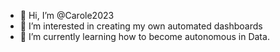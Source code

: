 - 👋 Hi, I’m @Carole2023
- 👀 I’m interested in creating my own automated dashboards
- 🌱 I’m currently learning how to become autonomous in Data.


<!---
Carole2023/Carole2023 is a ✨ special ✨ repository because its `README.md` (this file) appears on your GitHub profile.
You can click the Preview link to take a look at your changes.
--->
